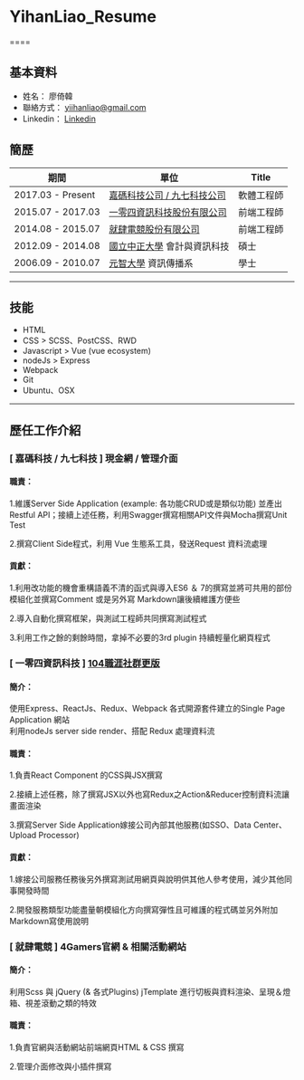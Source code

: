 # YihanLiao_Resume

====

## 基本資料
* 姓名： 廖倚韓
* 聯絡方式： yiihanliao@gmail.com
* Linkedin： [Linkedin](https://www.linkedin.com/in/yihan-liao-781099128/)

## 簡歷
| 期間               | 單位     | Title   |
|-------------------|----------|---------|
| 2017.03 - Present | [嘉碼科技公司 / 九七科技公司](https://www.gamasys.com.tw/)| 軟體工程師 |
| 2015.07 - 2017.03 | [一零四資訊科技股份有限公司](https://www.104.com.tw/)| 前端工程師 |
| 2014.08 - 2015.07 | [就肆電競股份有限公司](https://www.4gamers.com.tw/) | 前端工程師 |
| 2012.09 - 2014.08 | [國立中正大學](https://www.ccu.edu.tw/) 會計與資訊科技 | 碩士 |
| 2006.09 - 2010.07 | [元智大學](http://www.yzu.edu.tw/) 資訊傳播系 | 學士 |

-----

## 技能
* HTML
* CSS > SCSS、PostCSS、RWD
* Javascript > Vue (vue ecosystem)
* nodeJs > Express
* Webpack
* Git
* Ubuntu、OSX

-----

## 歷任工作介紹

### [ 嘉碼科技 / 九七科技 ] 現金網 / 管理介面

#### 職責：

1.維護Server Side Application (example: 各功能CRUD或是類似功能) 並產出 Restful API；接續上述任務，利用Swagger撰寫相關API文件與Mocha撰寫Unit Test<br>

2.撰寫Client Side程式，利用 Vue 生態系工具，發送Request 資料流處理

#### 貢獻：

1.利用改功能的機會重構語義不清的函式與導入ES6 ＆ 7的撰寫並將可共用的部份模組化並撰寫Comment 或是另外寫 Markdown讓後續維護方便些

2.導入自動化撰寫框架，與測試工程師共同撰寫測試程式

3.利用工作之餘的剩餘時間，拿掉不必要的3rd plugin 持續輕量化網頁程式

### [ 一零四資訊科技 ] [104職涯社群更版](http://plus.104.com.tw)

#### 簡介：

使用Express、ReactJs、Redux、Webpack 各式開源套件建立的Single Page Application 網站<br>利用nodeJs server side render、搭配 Redux 處理資料流

#### 職責：

1.負責React Component 的CSS與JSX撰寫

2.接續上述任務，除了撰寫JSX以外也寫Redux之Action&Reducer控制資料流讓畫面渲染

3.撰寫Server Side Application嫁接公司內部其他服務(如SSO、Data Center、Upload Processor)

#### 貢獻：

1.嫁接公司服務任務後另外撰寫測試用網頁與說明供其他人參考使用，減少其他同事開發時間

2.開發服務類型功能盡量朝模組化方向撰寫彈性且可維護的程式碼並另外附加Markdown寫使用說明

### [ 就肆電競 ] 4Gamers官網 & 相關活動網站

#### 簡介：

利用Scss 與 jQuery (& 各式Plugins) jTemplate 進行切板與資料渲染、呈現＆燈箱、視差滾動之類的特效

#### 職責：

1.負責官網與活動網站前端網頁HTML & CSS 撰寫

2.管理介面修改與小插件撰寫
